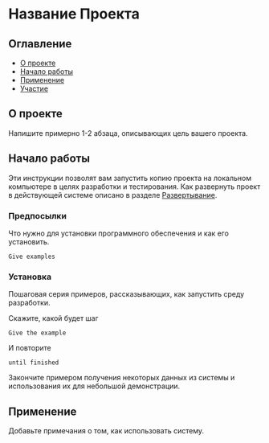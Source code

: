 # Название Проекта

## Оглавление

- [О проекте](#about)
- [Начало работы](#getting_started)
- [Применение](#usage)
- [Участие](../CONTRIBUTING.md)

## <a name="about">О проекте</a>

Напишите примерно 1-2 абзаца, описывающих цель вашего проекта.

## <a name="getting_started">Начало работы</a>

Эти инструкции позволят вам запустить копию проекта на локальном компьютере в целях разработки и тестирования. Как развернуть проект в действующей системе описано в разделе [Развертывание](#deployment).

### Предпосылки

Что нужно для установки программного обеспечения и как его установить.

```
Give examples
```

### Установка

Пошаговая серия примеров, рассказывающих, как запустить среду разработки.

Скажите, какой будет шаг

```
Give the example
```

И повторите

```
until finished
```

Закончите примером получения некоторых данных из системы и использования их для небольшой демонстрации.

## Применение<a name="usage"></a>

Добавьте примечания о том, как использовать систему.
